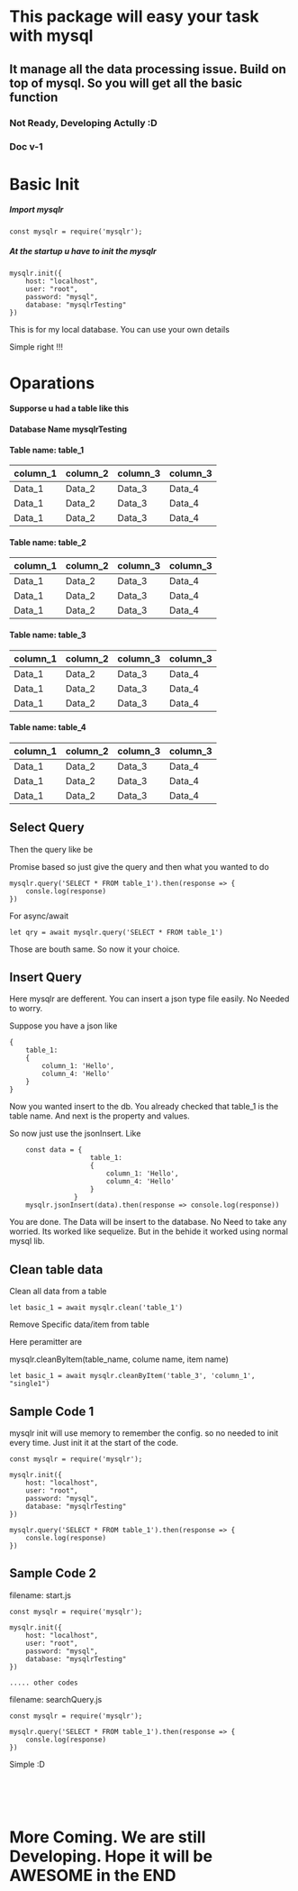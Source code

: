 # This package will easy your task with mysql

## It manage all the data processing issue. Build on top of mysql. So you will get all the basic function

### Not Ready, Developing Actully :D

### Doc v-1

# Basic Init

##### Import mysqlr

```
const mysqlr = require('mysqlr');
```

##### At the startup u have to init the mysqlr

```
mysqlr.init({
    host: "localhost",
    user: "root",
    password: "mysql",
    database: "mysqlrTesting"
})
```

This is for my local database. You can use your own details

Simple right !!!

# Oparations

#### Supporse u had a table like this

#### Database Name mysqlrTesting

#### Table name: table_1

|column_1|column_2|column_3|column_3|
|--------|--------|--------|--------|
|Data_1  |Data_2  |Data_3  |Data_4  |
|Data_1  |Data_2  |Data_3  |Data_4  |
|Data_1  |Data_2  |Data_3  |Data_4  |

#### Table name: table_2

|column_1|column_2|column_3|column_3|
|--------|--------|--------|--------|
|Data_1  |Data_2  |Data_3  |Data_4  |
|Data_1  |Data_2  |Data_3  |Data_4  |
|Data_1  |Data_2  |Data_3  |Data_4  |

#### Table name: table_3

|column_1|column_2|column_3|column_3|
|--------|--------|--------|--------|
|Data_1  |Data_2  |Data_3  |Data_4  |
|Data_1  |Data_2  |Data_3  |Data_4  |
|Data_1  |Data_2  |Data_3  |Data_4  |

#### Table name: table_4

|column_1|column_2|column_3|column_3|
|--------|--------|--------|--------|
|Data_1  |Data_2  |Data_3  |Data_4  |
|Data_1  |Data_2  |Data_3  |Data_4  |
|Data_1  |Data_2  |Data_3  |Data_4  |

## Select Query

Then the query like be

Promise based so just give the query and then what you wanted to do

```
mysqlr.query('SELECT * FROM table_1').then(response => {
    consle.log(response)
})
```

For async/await

```
let qry = await mysqlr.query('SELECT * FROM table_1')
```

Those are bouth same. So now it your choice. 

## Insert Query

Here mysqlr are defferent. You can insert a json type file easily. No Needed to worry.

Suppose you have a json like

```
{
    table_1:
    {
        column_1: 'Hello',
        column_4: 'Hello'
    }
}
```

Now you wanted insert to the db. You already checked that table_1 is the table name. And next is the property and values.

So now just use the jsonInsert. Like

```
    const data = {
                    table_1:
                    {
                        column_1: 'Hello',
                        column_4: 'Hello'
                    }
                }
    mysqlr.jsonInsert(data).then(response => console.log(response))
```

You are done. The Data will be insert to the database. No Need to take any worried. Its worked like sequelize. But in the behide it worked using normal mysql lib.

## Clean table data

Clean all data from a table

```
let basic_1 = await mysqlr.clean('table_1')
```

Remove Specific data/item from table

Here peramitter are

mysqlr.cleanByItem(table_name, colume name, item name)

```
let basic_1 = await mysqlr.cleanByItem('table_3', 'column_1', "single1")
```

## Sample Code 1

mysqlr init will use memory to remember the config. so no needed to init every time. Just init it at the start of the code.

```
const mysqlr = require('mysqlr');

mysqlr.init({
    host: "localhost",
    user: "root",
    password: "mysql",
    database: "mysqlrTesting"
})

mysqlr.query('SELECT * FROM table_1').then(response => {
    consle.log(response)
})
```

## Sample Code 2

filename: start.js
```
const mysqlr = require('mysqlr');

mysqlr.init({
    host: "localhost",
    user: "root",
    password: "mysql",
    database: "mysqlrTesting"
})

..... other codes
```

filename: searchQuery.js
```
const mysqlr = require('mysqlr');

mysqlr.query('SELECT * FROM table_1').then(response => {
    consle.log(response)
})
```

Simple :D

<br/><br/><br/>

# More Coming. We are still Developing. Hope it will be AWESOME in the END 
